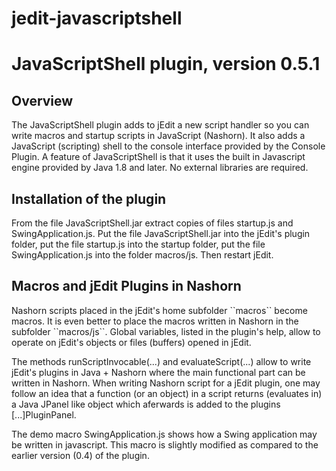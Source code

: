 
# jedit-javascriptshell

<h1>JavaScriptShell plugin, version 0.5.1</h1>

<h2>Overview</h2>
<p>The JavaScriptShell plugin adds to jEdit a new script handler so you can
write macros and startup scripts in JavaScript (Nashorn). It also adds a JavaScript
(scripting) shell to the console interface provided by the Console Plugin.
A feature of JavaScriptShell is that it uses the built in Javascript engine provided by Java 1.8 and later.
No external libraries are required.</p>

<h2>Installation of the plugin</h2>
<p>From the file JavaScriptShell.jar extract copies of files startup.js and SwingApplication.js.
Put the file JavaScriptShell.jar into the jEdit's plugin folder, put the file startup.js into the
startup folder, put the file SwingApplication.js into the folder macros/js. Then restart jEdit.</p>

<h2>Macros and jEdit Plugins in Nashorn</h2>
<p>Nashorn scripts placed in the jEdit's home subfolder ``macros`` become macros. It is even better to place
the macros written in Nashorn in the subfolder ``macros/js``.
Global variables, listed in the plugin's help, allow to operate on jEdit's objects or files (buffers) opened in jEdit.</p>

<p>The methods runScriptInvocable(...) and evaluateScript(...) allow to write jEdit's plugins in
Java + Nashorn where the main functional part can be written in Nashorn. When writing Nashorn script
for a jEdit plugin, one may follow an idea that a function (or an object) in a script returns (evaluates in)
a Java JPanel like object which aferwards is added to the plugins [...]PluginPanel.</p>

<p>The demo macro SwingApplication.js shows how a Swing application may be written in javascript.
This macro is slightly modified as compared to the earlier version (0.4) of the plugin.</p>
